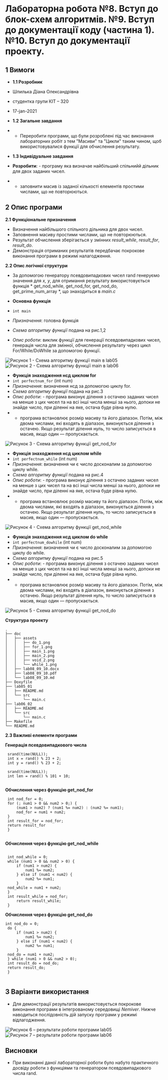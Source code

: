# Лабораторна робота №8. Вступ до блок-схем алгоритмів. №9. Вступ до документації коду (частина 1). №10. Вступ до документації проекту.
## 1 Вимоги
* **1.1 Розробник**
*	Шпилька Діана Олександрівна
*   студентка групи КІТ – 320
*   17-jan-2021

* **1.2 Загальне завдання** 
* - Переробити програми, що були розроблені під час виконання лабораторних робіт з тем "Масиви" та "Цикли" таким чином, щоб використовувалися функції для обчислення результату. 

* **1.3 Індивідуальне завдання** 
* **Розробити**: - програму яка визначае найбільший спільнийй дільник для двох заданих чисел.
* - заповнити масив із заданої кількості елементів простими числами, що не повторюються.

## 2 Опис програми
**2.1 Функціональне призначення** 
* Визначення найбільшого спільного дільника для двох чисел.
* Заповнення масиву простими числами, що не повторюються.
* Результат обчислення зберігається у змінних *result_while*, *result_for*, *result_do*.
* Демонстрація отриманих результатів передбачає покрокове виконання програми в режимі налагодження.

**2.2 Опис логічної структури**
* За допомогою генератору псевдовипадкових чисел rand генеруємо значення для *x, y*, для отримання результату використовується функція * get_nod_while, get_nod_for, get_nod_do, get_prime_num_array *, що знаходиться в *main.c*

*   **Основна функція** 
*   `int main`
*   *Призначення*: головна функція
*   *Схема алгоритму функції* подана на рис.1,2
*   *Опис роботи*: виклик функції для генерації псевдовипадкових чисел, генерація числа для змінної, обчислення результату через цикл For/While/DoWhile за допомогою функції.

![Рисунок 1 - Схема алгоритму функції main в lab05](doc/assets/main_1.png)
![Рисунок 2 - Схема алгоритму функції main в lab06](doc/assets/main_2.png)

*   **Функція знаходження нсд циклом for**
*   `int perfectnum_for` (int num)
*   *Призначення*: визначення нсд за допомогою циклу for.
*   *Схема алгоритму функції* подана на рис.3
*   *Опис роботи*: - програма виконує ділення з остачею заданих чисел на менше з цих чисел та на всі інші числа менші за нього, допоки не знайде число, при діленні на яке, остача буде рівна нулю.
* - програма встановлює розмір масиву та його діапазон. Потім, між двома числами, які входять в діапазон, виконується ділення з остачею. Якщо результат ділення нуль, то число записується в масив, якщо один — пропускається.

![Рисунок 3 - Схема алгоритму функції  get_nod_for](doc/assets/for_1.png)
     
*   **Функція знаходження нсд циклом while**
*   `int perfectnum_while` (int num)
*   *Призначення*: визначення чи є число досконалим за допомогою циклу while.
*   *Схема алгоритму функції* подана на рис.4
*   *Опис роботи*: - програма виконує ділення з остачею заданих чисел на менше з цих чисел та на всі інші числа менші за нього, допоки не знайде число, при діленні на яке, остача буде рівна нулю.
* - програма встановлює розмір масиву та його діапазон. Потім, між двома числами, які входять в діапазон, виконується ділення з остачею. Якщо результат ділення нуль, то число записується в масив, якщо один — пропускається.
    	
![Рисунок 4 - Схема алгоритму функції get_nod_while](doc/assets/while_1.png)

*   **Функція знаходження нсд циклом do while**
*   `int perfectnum_dowhile` (int num)
*   *Призначення*: визначення чи є число досконалим за допомогою циклу do while.
*   *Схема алгоритму функції* подана на рис.5
*   *Опис роботи*: - програма виконує ділення з остачею заданих чисел на менше з цих чисел та на всі інші числа менші за нього, допоки не знайде число, при діленні на яке, остача буде рівна нулю.
* - програма встановлює розмір масиву та його діапазон. Потім, між двома числами, які входять в діапазон, виконується ділення з остачею. Якщо результат ділення нуль, то число записується в масив, якщо один — пропускається.
    	
![Рисунок 5 - Схема алгоритму функції get_nod_do](doc/assets/do_1.png)

**Структура проекту**
```
.
├── doc
│   ├── assets
│   │   ├── do_1.png
│   │   ├── for_1.png
│   │   ├── main_1.png
│   │   ├── main_2.png
│   │   ├── void_2.png
│   │   └── while_1.png
│   ├── lab08_09_10.docx
│   ├── lab08_09_10.pdf
│   └── lab08_09_10.md
├── Doxyfile
├── lab05_01
│   ├── README.md
│   └── src
│       └── main.c
├── lab06_02
│   ├── README.md
│   └── src
│       └── main.c
├── Makefile
└── README.md

```
**2.3 Важливі елементи програми**

**Генерація псевдовипадкового числа**

   ```
    srand(time(NULL));
	int x = rand() % 23 + 2;
	int y = rand() % 23 + 2;
	
	srand(time(NULL));
	int len = rand() % 101 + 10;
	
   ```
**Обчислення через функцію get_nod_for**

   ```
    int nod_for = 0;
	for (; num1 > 0 && num2 > 0;) {
		(num1 > num2) ? (num1 %= num2) : (num2 %= num1);
		nod_for = num1 + num2;
	}
	int result_for = nod_for;
	return result_for
	}
	
   ```
**Обчислення через функцію get_nod_while**

   ```
   
    int nod_while = 0;
	while (num1 > 0 && num2 > 0) {
		if (num1 > num2) {
			num1 %= num2;
		} else if (num1 < num2) {
			num2 %= num1;
		}
	nod_while = num1 + num2;
	}
	int result_while = nod_for;
		return result_while;
	}	
  
   ```   
**Обчислення через функцію get_nod_do**

   ```
  int nod_do = 0;
	do {
		if (num1 > num2) {
			num1 %= num2;
		} else if (num1 < num2) {
			num2 %= num1;
		}
	nod_do = num1 + num2;
	} while (num1 > 0 && num2 > 0);
	int result_do = nod_do;
	return result_do;
	}
	
   ```   

## 3 Варіанти використання
*   Для демонстрації результатів використовується покрокове виконання програми в інтегрованому середовищі *Nemiver*. Нижче наводиться послідовність дій запуску програми у режимі відлагодження.

![Рисунок 6 – результати роботи програми lab05](doc/assets/result_1.png)
![Рисунок 7 – результати роботи програми lab06](doc/assets/result_2.png)

## Висновки
*   При виконанні даної лабораторної роботи було набуто практичного досвіду роботи з функціями та генератором псевдовипадкового числа rand.
